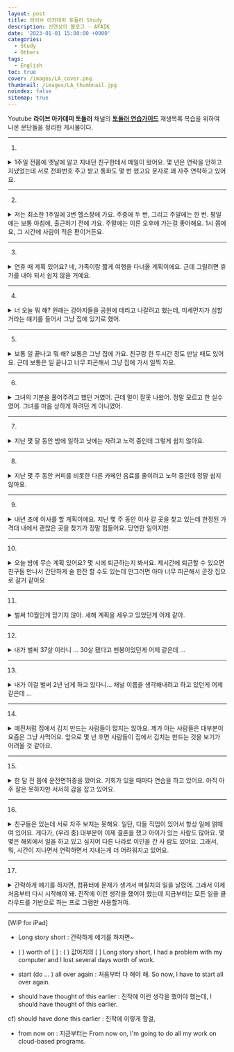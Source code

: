 ```yaml
---
layout: post
title: 라이브 아카데미 토들러 Study
description: 신연상의 블로그 - AFAIK
date: '2023-01-01 15:00:00 +0900'
categories:
  - Study
  - Others
tags:
  - English
toc: true
cover: /images/LA_cover.png
thumbnail: /images/LA_thumbnail.jpg
noindex: false
sitemap: true
---
```


Youtube **라이브 아카데미 토들러** 채널의 **[토들러 연습가이드](https://www.youtube.com/watch?v=Q34X4U5pUEE&list=PLEzsBdrpZXC-R6swxVgklys_mYc5hsjtN)** 재생목록 복습을 위하여 나온 문단들을 정리한 게시물이다.

<!-- more -->

---

01.
<details>
<summary>1주일 전쯤에 옛날에 알고 지내던 친구한테서 메일이 왔어요. 몇 년은 연락을 안하고 지냈었는데 서로 전화번호 주고 받고 통화도 몇 번 했고요 문자로 꽤 자주 연락하고 있어요.</summary>
<div markdown="1">

About a week ago, I got an email from an old friend.  
<br>
We hadn't been in touch for a couple of years.  
<br>
We exchanged phone numbers and we spoke(talked) on the phone a couple of times and we've been texting quite frequently.

</div>
</details>

---

02.
<details>
<summary>저는 최소한 1주일에 3번 헬스장에 가요. 주중에 두 번, 그리고 주말에는 한 번. 평일에는 보통 아침에, 출근하기 전에 가요. 주말에는 이른 오후에 가는걸 좋아해요. 1시 쯤에요, 그 시간에 사람이 적은 편이거든요.</summary>
<div markdown="1">

I go to the gym at least 3 times a week. 
<br>
Twice during weekdays and once on weekends. 
<br>
On weekdays, I usually go in the morning, before I go to work. 
<br>
On weekends, I like to go early in the afternoon, around 1 o' clock because it's less crowded then.

</div>
</details>

---

03.
<details>
<summary>
연휴 때 계획 있어요? 네, 가족이랑 짧게 여행을 다녀올 계획이에요. 근데 그럴려면 휴가를 내야 되서 쉽지 않을 거예요.
</summary>
<div markdown="1">

Do you have any plans for the holidays?
<br>
Yes. I'm planning to go on a short trip with my family.
<br>
But that means I have to take extra time off work.
<br>
So it's not going to be easy.

</div>
</details>

---

04.
<details>
<summary>
너 오늘 뭐 해? 원래는 강아지들을 공원에 데리고 나갈려고 했는데, 미세먼지가 심할 거라는 얘기를 들어서 그냥 집에 있기로 했어.
</summary>
<div markdown="1">

Hey, what are you going to do, today?
<br>
Well, I was going to take my dogs out to the park but I heard the smog is going to be really bad today.
<br>
So, I just decided to stay home.

</div>
</details>

---

05.
<details>
<summary>
보통 일 끝나고 뭐 해? 보통은 그냥 집에 가요. 친구랑 한 두시간 정도 만날 때도 있어요. 근데 보통은 일 끝나고 너무 피곤해서 그냥 집에 가서 일찍 자요.
</summary>
<div markdown="1">

What do you do after work?
<br>
Usually, I just go home. 
<br>
Sometimes, I hang out with a friend for a few hours. 
<br>
But normally, I'm really tired after work.
<br>
So, I go home and try to go to bed early.

</div>
</details>

---

06.
<details>
<summary>
그녀의 기분을 풀어주려고 했던 거였어. 근데 말이 잘못 나왔어. 정말 모르고 한 실수였어. 그녀를 마음 상하게 하려던 게 아니였어.
</summary>
<div markdown="1">

I was (just) trying to cheer her up.
<br>
But the(my) words came out wrong.
<br>
It was an honest mistake.
<br>
I didn't mean to hurt her feelings.

</div>
</details>

---

07.
<details>
<summary>
지난 몇 달 동안 밤에 일하고 낮에는 자려고 노력 중인데 그렇게 쉽지 않아요.
</summary>
<div markdown="1">
For the past couple of months, I've been trying to work at night and sleep during the day. 
<br>
It hasn't been very easy.
</div>
</details>

---

08.
<details>
<summary>
지난 몇 주 동안 커피를 비롯한 다른 카페인 음료를 줄이려고 노력 중인데 정말 쉽지 않아요.
</summary>
<div markdown="1">
I've been trying to cut back on coffee and other caffeinated drinks for the past couple of weeks. 
<br>
It really hasn't been easy.
</div>
</details>

---

09.
<details>
<summary>
내년 초에 이사를 할 계획이에요. 지난 몇 주 동안 이사 갈 곳을 찾고 있는데 한정된 가격대 내에서 괜찮은 곳을 찾기가 정말 힘들어요. 당연한 일이지만.
</summary>
<div markdown="1">
I'm planning to move early next year. 
<br>
I've been looking for a new place for the past couple of weeks. 
<br>
It's really difficult to find a decent place within a limited price range.
<br>
Obviously.
</div>
</details>

---

10.
<details>
<summary>
오늘 밤에 무슨 계획 있어요? 몇 시에 퇴근하는지 봐서요. 제시간에 퇴근할 수 있으면 친구들 만나서 간단하게 술 한잔 할 수도 있는데 안그러면 아마 너무 피곤해서 곧장 집으로 갈거 같아요
</summary>
<div markdown="1">
Do you have any plans tonight?
<br>
Well, it depends on what time I get off work.
<br>
If I can leave on time, I might meet up with some friends for a beer.
<br>
Otherwise, I'll probably be too tired and go straight back home.
</div>
</details>

---

11.
<details>
<summary>
벌써 10월인게 믿기지 않아. 새해 계획을 세우고 있었던게 어제 같아.
</summary>
<div markdown="1">
I can't believe it's already October.
<br>
It feels like (it was) only yesterday that I was making my new year plans.
</div>
</details>

---

12.
<details>
<summary>
내가 벌써 37살 이라니 ... 30살 됐다고 멘붕이었던게 어제 같은데 ...
</summary>
<div markdown="1">
I can't believe I'm already 37 years old.
<br>
It feels like only yesterday that I was freaking out about turning 30.
</div>
</details>

---
 
13.
<details>
<summary>
내가 이걸 벌써 2년 넘게 하고 있다니... 채널 이름을 생각해내려고 하고 있던게 어제 같은데 ...
</summary>
<div markdown="1">
I can't believe I've been doing this for over 2 years.
<br>
It feels like only yesterday that I was trying to come up with a name for my channel.
</div>
</details>

---

14.
<details>
<summary>
예전처럼 집에서 김치 만드는 사람들이 많지는 않아요. 제가 아는 사람들은 대부분이 요즘은 그냥 사먹어요. 앞으로 몇 년 후면 사람들이 집에서 김치는 만드는 것을 보기가 어려울 것 같아요.
</summary>
<div markdown="1">
Not many people make Kimchi at home anymore.
<br>
Most people that I know, nowadays, just buy Kimchi.
<br>
I think, just several years from now, it's going to be very rare to see people making Kimchi at home.
</div>
</details>

---

15.
<details>
<summary>
한 달 전 쯤에 운전면허증을 땄어요. 기회가 있을 때마다 연습을 하고 있어요. 아직 아주 잘은 못하지만 서서히 감을 잡고 있어요.
</summary>
<div markdown="1">
I got my driver's license about a month ago.
<br>
I've been practicing every chance I get.
<br>
I'm still not very good but I'm slowly getting the hang of it.
</div>
</details>

---

16.
<details>
<summary>
친구들은 있는데 서로 자주 보지는 못해요. 일단, 다들 직업이 있어서 항상 일에 얽매여 있어요. 게다가, (우리 중) 대부분이 이제 결혼을 했고 아이가 있는 사람도 많아요. 몇몇은 해외에서 일을 하고 있고 심지어 다른 나라로 이민을 간 사   람도 있어요. 그래서, 뭐, 시간이 지나면서 연락하면서 지내는게 더 어려워지고 있어요.
</summary>
<div markdown="1">
I have friends but we don't get to see each other very often.
<br>
First of all, we all have jobs so we're always tied up at work.
<br>
Plus, must of us are married now and many of us have kids.
<br>
Some are working overseas and a few have even moved to other countries.
<br>
So, you know, it's getting harder to keep in touch as time goes by.
</div>
</details>

---

17.
<details>
<summary>
간략하게 얘기를 하자면, 컴퓨터에 문제가 생겨서 며칠치의 일을 날렸어. 그래서 이제 처음부터 다시 시작해야 돼. 진작에 이런 생각을 했어야 했는데 지금부터는 모든 일을 클라우드를 기반으로 하는 프로 그램만 사용할거야.
</summary>
<div markdown="1">
Long story short, I had a problem with my computer and I lost several days worth of work.
<br>
So now, I have to start all over again.
<br>
I should have thought of this earlier, but from now on, I'm going to do all my work (only) on cloud-based programs.
</div>
</details>

---


[WIP for iPad]
- Long story short : 간략하게 얘기를 하자면~
- (  ) worth of [ ] : (  ) 값어치의 [  ] 
Long story short, I had a problem with my computer and I lost several days worth of work.

- start (do ... ) all over again : 처음부터 다 해야 해.
So now, I have to start all over again.

- should have thought of this earlier : 진작에 이런 생각을 했어야 했는데,
I should have thought of this earlier.

cf) should have done this earlier : 진작에 이렇게 할걸,

- from now on : 지금부터는
From now on, I'm going to do all my work on cloud-based programs.